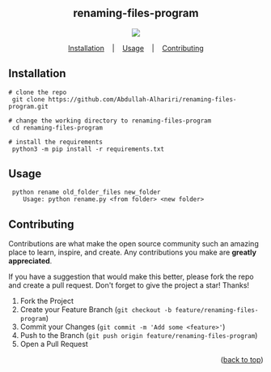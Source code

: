 <p align=center>
  <h2 align="center"> renaming-files-program </h2>
</p>

<p align="center">
 <a  align="center" target="_blank" href="https://www.python.org/downloads/" title="Python version"><img src="https://img.shields.io/badge/python-%3E=_3.10.5-green.svg"></a>
</p>

<p align="center">
  <a href="#installation">Installation</a>
  &nbsp;&nbsp;&nbsp;|&nbsp;&nbsp;&nbsp;
  <a href="#usage">Usage</a>
  &nbsp;&nbsp;&nbsp;|&nbsp;&nbsp;&nbsp;
  <a href="#contributing">Contributing</a>
</p>

## Installation

```console
# clone the repo
 git clone https://github.com/Abdullah-Alhariri/renaming-files-program.git

# change the working directory to renaming-files-program
 cd renaming-files-program

# install the requirements
 python3 -m pip install -r requirements.txt
```

## Usage

```console
 python rename old_folder_files new_folder
    Usage: python rename.py <from folder> <new folder>
```

## Contributing

Contributions are what make the open source community such an amazing place to learn, inspire, and create. Any contributions you make are **greatly appreciated**.

If you have a suggestion that would make this better, please fork the repo and create a pull request.
Don't forget to give the project a star! Thanks!

1. Fork the Project
2. Create your Feature Branch (`git checkout -b feature/renaming-files-program`)
3. Commit your Changes (`git commit -m 'Add some <feature>'`)
4. Push to the Branch (`git push origin feature/renaming-files-program`)
5. Open a Pull Request

<p align="right">(<a href="#readme-top">back to top</a>)</p>
